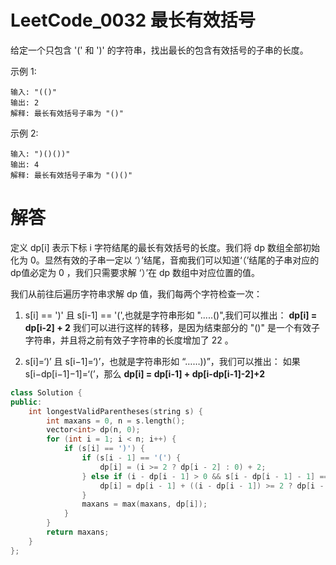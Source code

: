 # LeetCode_0032 最长有效括号

给定一个只包含 '(' 和 ')' 的字符串，找出最长的包含有效括号的子串的长度。

示例 1:
```
输入: "(()"
输出: 2
解释: 最长有效括号子串为 "()"
```
示例 2:
```
输入: ")()())"
输出: 4
解释: 最长有效括号子串为 "()()"

```

# 解答
定义 dp[i] 表示下标 i 字符结尾的最长有效括号的长度。我们将 dp 数组全部初始化为 0。显然有效的子串一定以 ‘）’结尾，音痴我们可以知道‘（’结尾的子串对应的 dp值必定为 0 ，我们只需要求解 ‘）’在 dp 数组中对应位置的值。

我们从前往后遍历字符串求解 dp 值，我们每两个字符检查一次：
1. s[i] == ')' 且 s[i-1] == '(',也就是字符串形如 ".....()",我们可以推出：
        **dp[i] = dp[i-2] + 2**
        我们可以进行这样的转移，是因为结束部分的 "()" 是一个有效子字符串，并且将之前有效子字符串的长度增加了 22 。
        
2. s[i]=‘)’ 且 s[i−1]=‘)’，也就是字符串形如 “……))”，我们可以推出：
        如果 s[i−dp[i−1]−1]=‘(’，那么
        **dp[i] = dp[i-1] + dp[i-dp[i-1]-2]+2**
        



```C++
class Solution {
public:
    int longestValidParentheses(string s) {
        int maxans = 0, n = s.length();
        vector<int> dp(n, 0);
        for (int i = 1; i < n; i++) {
            if (s[i] == ')') {
                if (s[i - 1] == '(') {
                    dp[i] = (i >= 2 ? dp[i - 2] : 0) + 2;
                } else if (i - dp[i - 1] > 0 && s[i - dp[i - 1] - 1] == '(') {
                    dp[i] = dp[i - 1] + ((i - dp[i - 1]) >= 2 ? dp[i - dp[i - 1] - 2] : 0) + 2;
                }
                maxans = max(maxans, dp[i]);
            }
        }
        return maxans;
    }
};
```